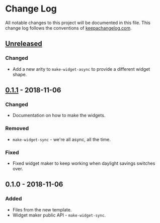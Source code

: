 # Change Log
All notable changes to this project will be documented in this file. This change log follows the conventions of [keepachangelog.com](http://keepachangelog.com/).

## [Unreleased]
### Changed
- Add a new arity to `make-widget-async` to provide a different widget shape.

## [0.1.1] - 2018-11-06
### Changed
- Documentation on how to make the widgets.

### Removed
- `make-widget-sync` - we're all async, all the time.

### Fixed
- Fixed widget maker to keep working when daylight savings switches over.

## 0.1.0 - 2018-11-06
### Added
- Files from the new template.
- Widget maker public API - `make-widget-sync`.

[Unreleased]: https://github.com/your-name/flex-webapp/compare/0.1.1...HEAD
[0.1.1]: https://github.com/your-name/flex-webapp/compare/0.1.0...0.1.1
